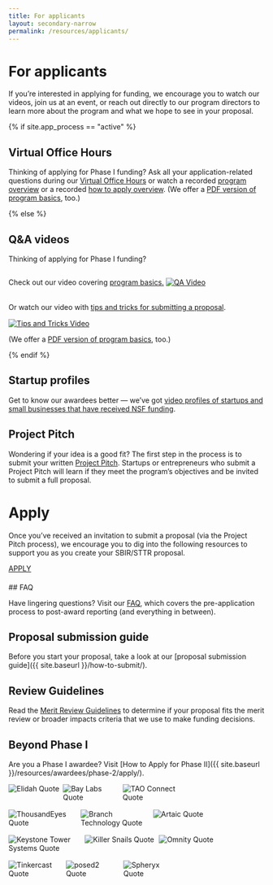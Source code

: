 ```yaml
---
title: For applicants
layout: secondary-narrow
permalink: /resources/applicants/
---
```

<head>
<script type="text/javascript">
setTimeout(function(){var a=document.createElement("script");
var b=document.getElementsByTagName("script")[0];
a.src=document.location.protocol+"//script.crazyegg.com/pages/scripts/0041/5508.js?"+Math.floor(new Date().getTime()/3600000);
a.async=true;a.type="text/javascript";b.parentNode.insertBefore(a,b)}, 1);
</script>
</head>

# For applicants

If you’re interested in applying for funding, we encourage you to watch our videos, join us at an event, or reach out directly to our program directors to learn more about the program and what we hope to see in your proposal. 
 
{% if site.app_process == "active" %}
## Virtual Office Hours

Thinking of applying for Phase I funding? Ask all your application-related questions during our [Virtual Office Hours](https://seedfund.nsf.gov/events/) or watch a recorded [program overview](https://youtu.be/GQ-ZJMb3qfU) or a recorded [how to apply overview](https://youtu.be/X7jirpYWFZY). (We offer a [PDF version of program basics]({{site.baseurl}}/assets/files/press/overview.pdf), too.)

{% else %}
## Q&A videos
  
Thinking of applying for Phase I funding? 

Check out our video covering <a href="https://www.youtube.com/watch?v=ckitTDdcWbU" target="_blank">program basics.</a>
 <a style="border-bottom:0px;" href="https://www.youtube.com/watch?v=ckitTDdcWbU" target="_blank"><img src="{{ site.baseurl }}/assets/img/qa_video.jpg" alt="QA Video" style="max-width:400px;margin-top:15px;margin-bottom:15px;"></a><br><br>
Or watch our video with <a href="https://youtu.be/8WPa4Epdl1k">tips and tricks for submitting a proposal</a>.  
 <a style="border-bottom:0px;" href="https://youtu.be/8WPa4Epdl1k" target="_blank"><img src="{{ site.baseurl }}/assets/img/qa_video2.jpg" alt="Tips and Tricks Video" style="max-width:400px;margin-top:15px;"></a>

(We offer a <a href="../../assets/files/press/overview.pdf">PDF version of program basics</a>, too.)

{% endif %}

## Startup profiles

Get to know our awardees better — we’ve got [video profiles of startups and small businesses that have received NSF funding](https://www.youtube.com/playlist?list=PLGhBP1C7iCOkPp8yv2I3ZGk16LiMIiikb).

## Project Pitch

Wondering if your idea is a good fit? The first step in the process is to submit your written [Project Pitch]({{site.baseurl}}/project-pitch/). Startups or entrepreneurs who submit a Project Pitch will learn if they meet the program’s objectives and be invited to submit a full proposal.

# Apply
Once you’ve received an invitation to submit a proposal (via the Project Pitch process), we encourage you to dig into the following resources to support you as you create your SBIR/STTR proposal.
<div style="margin-bottom:20px;">
<a href="{{ site.baseurl }}/apply/" class="usa-button">APPLY</a>
 <br>
</div>
## FAQ

Have lingering questions? Visit our [FAQ](https://www.nsf.gov/publications/pub_summ.jsp?ods_key=nsf22053), which covers the pre-application process to post-award reporting (and everything in between).

## Proposal submission guide

Before you start your proposal, take a look at our [proposal submission guide]({{ site.baseurl }}/how-to-submit/). 

## Review Guidelines

Read the [Merit Review Guidelines](https://seedfund.nsf.gov/resources/review/merit-review/) to determine if your proposal fits the merit review or broader impacts criteria that we use to make funding decisions.

## Beyond Phase I

Are you a Phase I awardee? Visit [How to Apply for Phase II]({{ site.baseurl }}/resources/awardees/phase-2/apply/).


 
 <div style="margin-bottom:1rem;float:left">
 <img src="{{ site.baseurl }}/assets/img/showcase/Elidah Quote Image.png" alt="Elidah Quote" style="float:left; margin-right:2%; max-width:30%;">
  <img src="{{ site.baseurl }}/assets/img/showcase/Bay Labs Quote Image.png" alt="Bay Labs Quote" style="float:left; margin-right:2%; max-width:30%;">
  <img src="{{ site.baseurl }}/assets/img/showcase/TAO Connect Quote Image.png" alt="TAO Connect Quote" style="float:left; margin-right:2%; max-width:30%;">
 </div>
 
<div style="margin-bottom:1rem;float:left">
  <img src="{{ site.baseurl }}/assets/img/showcase/ThousandEyes Quote Image.png" alt="ThousandEyes Quote" style="float:left; margin-right:2%; max-width:30%;">
   <img src="{{ site.baseurl }}/assets/img/showcase/Branch Technology Quote Image.png" alt="Branch Technology Quote" style="float:left; margin-right:2%; max-width:30%;">
  <img src="{{ site.baseurl }}/assets/img/showcase/Artaic Quote Image.png" alt="Artaic Quote" style="float:left; margin-right:2%; max-width:30%;">
 </div>

<div style="margin-bottom:1rem;float:left">
<img src="{{ site.baseurl }}/assets/img/showcase/Keystone Tower Systems Quote.png" alt="Keystone Tower Systems Quote" style="float:left; margin-right:2%; max-width:30%;">
  <img src="{{ site.baseurl }}/assets/img/showcase/Killer Snails Quote Image.png" alt="Killer Snails Quote" style="float:left; margin-right:2%; max-width:30%;">
     <img src="{{ site.baseurl }}/assets/img/showcase/Omnity Quote Image.png" alt="Omnity Quote" style="float:left; margin-right:2%; max-width:30%;">
 </div>
 
<div style="margin-bottom:1rem;float:left">
  <img src="{{ site.baseurl }}/assets/img/showcase/Tinkercast Quote Image.png" alt="Tinkercast Quote" style="float:left; margin-right:2%; max-width:30%;">
  <img src="{{ site.baseurl }}/assets/img/showcase/posed2 Quote Image.png" alt="posed2 Quote" style="float:left; margin-right:2%; max-width:30%;">
   <img src="{{ site.baseurl }}/assets/img/showcase/Spheryx Quote.png" alt="Spheryx Quote" style="float:left; margin-right:2%; max-width:30%;">
 </div>
